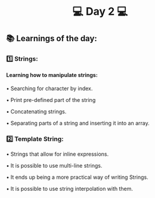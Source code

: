 <h1 align="center">💻 Day 2 💻</h1>

<h2>📚 Learnings of the day:</h2>
<h3>1️⃣ Strings: </h3>
<h4>Learning how to manipulate strings:</h4>
<p>• Searching for character by index.</p>
<p>• Print pre-defined part of the string</p>
<p>• Concatenating strings.</p>
<p>• Separating parts of a string and inserting it into an array.</p>

<h3>2️⃣ Template String: </h3>
<p>• Strings that allow for inline expressions. </p>
<p>• It is possible to use multi-line strings. </p>
<p>• It ends up being a more practical way of writing Strings. </p>
<p>• It is possible to use string interpolation with them. </p>

